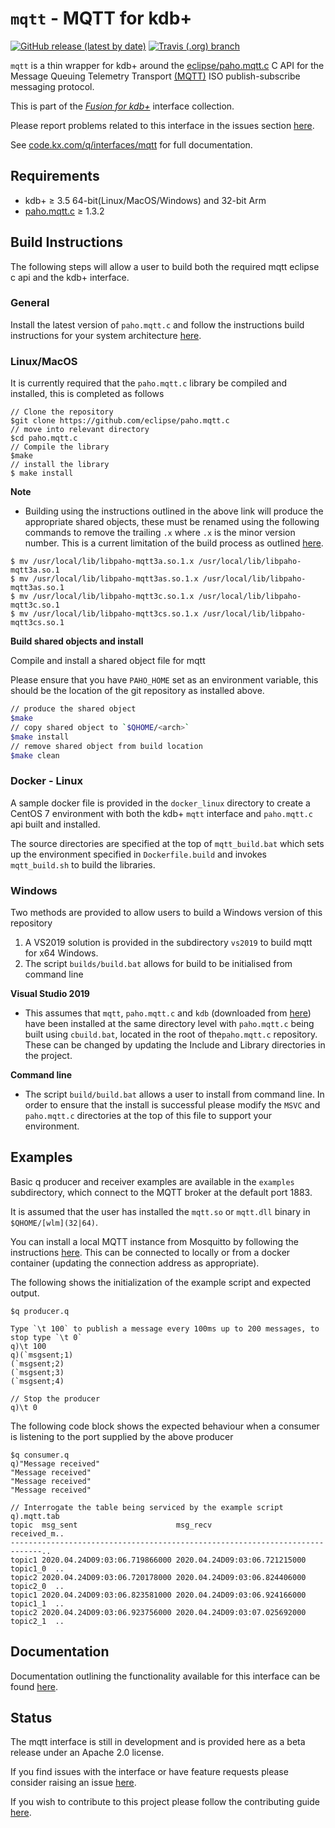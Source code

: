 # `mqtt` - MQTT for kdb+

[![GitHub release (latest by date)](https://img.shields.io/github/v/release/kxsystems/mqtt)](https://github.com/kxsystems/mqtt/releases) [![Travis (.org) branch](https://img.shields.io/travis/kxsystems/mqtt/master?label=travis%20build)](https://travis-ci.org/kxsystems/mqtt/branches)

`mqtt` is a thin wrapper for kdb+ around the [eclipse/paho.mqtt.c](https://github.com/eclipse/paho.mqtt.c) C API for the Message Queuing Telemetry Transport [(MQTT)](http://mqtt.org/) ISO publish-subscribe messaging protocol.

This is part of the [_Fusion for kdb+_](http://code.kx.com/q/interfaces/fusion/) interface collection.

Please report problems related to this interface in the issues section [here](https://github.com/KxSystems/mqtt/issues).

See [code.kx.com/q/interfaces/mqtt](https://code.kx.com/q/interfaces/mqtt) for full documentation.

## Requirements

- kdb+ ≥ 3.5 64-bit(Linux/MacOS/Windows) and 32-bit Arm
- [paho.mqtt.c](https://github.com/eclipse/paho.mqtt.c) ≥ 1.3.2 


## Build Instructions

The following steps will allow a user to build both the required mqtt eclipse c api and the kdb+ interface.

### General

Install the latest version of `paho.mqtt.c` and follow the instructions build instructions for your system architecture [here](https://github.com/eclipse/paho.mqtt.c#build-instructions-for-gnu-make).

### Linux/MacOS

It is currently required that the `paho.mqtt.c` library be compiled and installed, this is completed as follows

```
// Clone the repository
$git clone https://github.com/eclipse/paho.mqtt.c
// move into relevant directory
$cd paho.mqtt.c
// Compile the library
$make
// install the library
$ make install
```

**Note**

*  Building using the instructions outlined in the above link will produce the appropriate shared objects, these must be renamed using the following commands to remove the trailing `.x` where `.x` is the minor version number. This is a current limitation of the build process as outlined [here](https://github.com/eclipse/paho.mqtt.cpp/issues/150#issuecomment-383336429).

```
$ mv /usr/local/lib/libpaho-mqtt3a.so.1.x /usr/local/lib/libpaho-mqtt3a.so.1
$ mv /usr/local/lib/libpaho-mqtt3as.so.1.x /usr/local/lib/libpaho-mqtt3as.so.1
$ mv /usr/local/lib/libpaho-mqtt3c.so.1.x /usr/local/lib/libpaho-mqtt3c.so.1
$ mv /usr/local/lib/libpaho-mqtt3cs.so.1.x /usr/local/lib/libpaho-mqtt3cs.so.1
```

**Build shared objects and install**

Compile and install a shared object file for mqtt

Please ensure that you have `PAHO_HOME` set as an environment variable, this should be the location of the git repository as installed above.

```bash
// produce the shared object
$make
// copy shared object to `$QHOME/<arch>`
$make install
// remove shared object from build location
$make clean
```

### Docker - Linux

A sample docker file is provided in the `docker_linux` directory to create a CentOS 7 environment with both the kdb+ `mqtt` interface and `paho.mqtt.c` api built and installed.

The source directories are specified at the top of `mqtt_build.bat` which sets up the environment specified in `Dockerfile.build` and invokes `mqtt_build.sh` to build the libraries.

### Windows

Two methods are provided to allow users to build a Windows version of this repository

1. A VS2019 solution is provided in the subdirectory `vs2019` to build mqtt for x64 Windows.
2. The script `builds/build.bat` allows for build to be initialised from command line

**Visual Studio 2019**

- This assumes that `mqtt`, `paho.mqtt.c` and `kdb` (downloaded from [here](https://github.com/kxsystems/kdb)) have been installed at the same directory level with `paho.mqtt.c` being built using `cbuild.bat`, located in the root of the`paho.mqtt.c` repository.  These can be changed by updating the Include and Library directories in the project.

**Command line**

- The script `build/build.bat` allows a user to install from command line. In order to ensure that the install is successful please modify the `MSVC` and `paho.mqtt.c` directories at the top of this file to support your environment.

## Examples

Basic q producer and receiver examples are available in the `examples` subdirectory, which connect to the MQTT broker at the default port 1883.

It is assumed that the user has installed the `mqtt.so` or `mqtt.dll` binary in `$QHOME/[wlm](32|64)`.

You can install a local MQTT instance from Mosquitto by following the instructions [here](https://mosquitto.org/download/). This can be connected to locally or from a docker container (updating the connection address as appropriate).

The following shows the initialization of the example script and expected output.

```
$q producer.q

Type `\t 100` to publish a message every 100ms up to 200 messages, to stop type `\t 0`
q)\t 100
q)(`msgsent;1)
(`msgsent;2)
(`msgsent;3)
(`msgsent;4)

// Stop the producer
q)\t 0
```

The following code block shows the expected behaviour when a consumer is listening to the port supplied by the above producer

```
$q consumer.q
q)"Message received"
"Message received"
"Message received"
"Message received"

// Interrogate the table being serviced by the example script
q).mqtt.tab
topic  msg_sent                      msg_recv                      received_m..
-----------------------------------------------------------------------------..
topic1 2020.04.24D09:03:06.719866000 2020.04.24D09:03:06.721215000 topic1_0  ..
topic2 2020.04.24D09:03:06.720178000 2020.04.24D09:03:06.824406000 topic2_0  ..
topic1 2020.04.24D09:03:06.823581000 2020.04.24D09:03:06.924166000 topic1_1  ..
topic2 2020.04.24D09:03:06.923756000 2020.04.24D09:03:07.025692000 topic2_1  ..
```

## Documentation

Documentation outlining the functionality available for this interface can be found [here](http://code.kx.com/v2/interfaces/mqtt/).

## Status

The mqtt interface is still in development and is provided here as a beta release under an Apache 2.0 license.

If you find issues with the interface or have feature requests please consider raising an issue [here](https://github.com/KxSystems/mqtt/issues).

If you wish to contribute to this project please follow the contributing guide [here](CONTRIBUTING.md).
